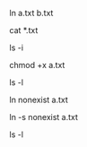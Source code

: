 ln a.txt b.txt

cat *.txt

ls -i

chmod +x a.txt

ls -l

ln nonexist a.txt

ln -s nonexist a.txt

ls -l
